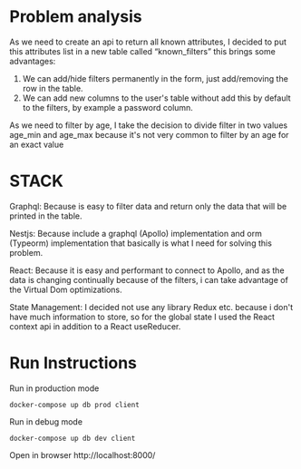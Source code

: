 # Problem analysis

As we need to create an api to return all known attributes, I decided to put this attributes list in a new table called “known_filters” this brings some advantages:

 1. We can add/hide filters permanently  in the form, just add/removing the row in the table.
 2. We can add new columns to the user's table without add this by default to the filters, by example a password column.

As we need to filter by age, I take the decision to divide filter in two values age_min and age_max because it's not very common to filter by an age for an exact value
 
# STACK

Graphql: Because is easy to filter data and return only the data that will be printed in the table.

Nestjs: Because include a graphql (Apollo) implementation and orm (Typeorm) implementation that basically is what I need for solving this problem.

React: Because it is easy and performant to connect to Apollo, and as the data is changing continually because of the filters, i can take advantage of the Virtual Dom optimizations.

State Management: I decided not use any library Redux etc. because i don't have much information to store, so for the global state I used the React context api in addition to a React useReducer.

# Run Instructions

Run in production mode

    docker-compose up db prod client

Run in debug mode

    docker-compose up db dev client


Open in browser
http://localhost:8000/



